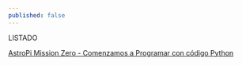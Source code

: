 ```yaml
---
published: false
---
```

LISTADO

[AstroPi Mission Zero - Comenzamos a Programar con código Python](https://profetecno-pesula.github.io/AstroPi_Mission_Zero_-_Comenzamos_a_programar_con_cdigo_Python/index.html)
